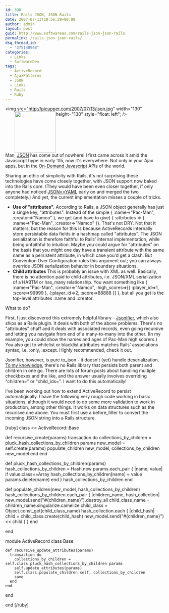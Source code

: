 ```yaml
---
id: 390
title: Rails JSON, JSON Rails
date: 2007-07-13T18:56:29+00:00
author: admin
layout: post
guid: http://www.softwareas.com/rails-json-json-rails
permalink: /rails-json-json-rails/
dsq_thread_id:
  - "375148948"
categories:
  - Links
  - SoftwareDev
tags:
  - ActiveRecord
  - AjaxPatterns
  - JSON
  - Links
  - Rails
  - Ruby
---
```

<img src="http://picupper.com/2007/07/13/json.jpg" width="130" height="130" style="float: left"; />
<img src="http://picupper.com/2007/07/13/rails.png.jpg" width="130" height="130"  style="float:left; padding-left: 30px;"/>

<p style="clear:both; margin-top: 2em; ">
Man, <a href="http://ajaxpatterns.org/JSON_Message">JSON</a> has come out of nowhere! I first came across it amid the Javascript hype in early '05, now it's everywhere. Not only in your Ajax apps, but in the <a href="http://ajaxpatterns.org/On-Demand_Javascript">On-Demand Javascript</a> APIs of the world.

Sharing an ethic of simplicity with Rails, it's not surprising these technologies have come closely together, with JSON support now baked into the Rails core. (They would have been even closer together, if only anyone had noticed <a href="http://redhanded.hobix.com/inspect/yamlIsJson.html">JSON==YAML</a> early on and merged the two completely.) And yet, the current implementation misses a couple of tricks.

<ul>
<li><strong>Use of "attributes".</strong> According to Rails, a JSON object generally has just a single key, "attributes". Instead of the simple { :name=>"Pac-Man", :creator=>"Namco" }, we get (and have to give) { :attributes => { :name=>"Pac-Man", :creator=>"Namco" }}. That's not DRY. Not that it matters, but the reason for this is because ActiveRecords internally store persistable data fields in a hashmap called "attributes". The JSON serialization is therefore faithful to Rails' internal implementation, while being unfaithful to intuition. Maybe you could argue for "attributes" on the basis that you might one day have a transient attribute with the same name as a persistent attribute, in which case you'd get a clash. But Convention Over Configuration rules this argument out; you can always override JSON serialization behavior in boundary situations.
<li><strong>Child attributes</strong> This is probably an issue with XML as well. Basically, there is no attention paid to child attributes, i.e. JSON/XML serialization of a HABTM or has_many relationship. You want something like { :name=>"Pac-Man", :creator=>"Namco", :high_scores=>[{ :player_id=>1, :score=>99999 }, {:player_id=>2, :score=>88888 }] }, but all you get is the top-level attributes :name and :creator.
</ul>

What to do?

First, I just discovered this extremely helpful library - <a href="http://blog.codefront.net/2007/07/11/better-json-output-from-rails-with-the-jsonifier-plugin/">Jsonifier</a>, which also ships as a Rails plugin. It deals with both of the above problems. There's no "attributes" chaff and it deals with associated records, even going recursive and letting you navigate from end of a many-to-many into the other. (In my example, you could show the names and ages of Pac-Man high scorers.) You also get to whitelist or blacklist attributes matches Rails' associations syntax, i.e. :only, :except. Highly recommended, check it out.

Jsonifier, however, is pure to_json - it doesn't (yet) handle deserialization. <a href="http://www.ruby-forum.com/topic/114361">To my knowledge</a>, there's no Rails library that persists both parent and children in one go. There are lots of forum posts about handling multiple checkboxes and the like, and the answer usually involves overriding "children=" or "child_ids=". I want to do this automatically!

I've been working out how to extend ActiveRecord to persist automatigically. I have the following very rough code working in basic situations, although it would need to do some more validation to work in production, among other things. It works on data structures such as the recurisve one above. You must first use a before_filter to convert the incoming JSON string into a Rails structure.

[ruby]
class << ActiveRecord::Base

  def recursive_create(params)
    transaction do
      collections_by_children = pluck_hash_collections_by_children params
      new_model = self.create(params)
      populate_children new_model, collections_by_children
      new_model
    end
  end

  def pluck_hash_collections_by_children(params)
    hash_collections_by_children = Hash.new
    params.each_pair { |name, value|
      if value.class==Array
        hash_collections_by_children[name] = value
        params.delete(name)
      end
    }
    hash_collections_by_children
  end

  def populate_children(new_model, hash_collections_by_children)
    hash_collections_by_children.each_pair { |children_name, hash_collection|
      new_model.send("#{children_name}").destroy_all
      child_class_name = children_name.singularize.camelize
      child_class = Object.const_get(child_class_name)
      hash_collection.each { |child_hash|
        child = child_class.create(child_hash)
        new_model.send("#{children_name}") << child
      }
    }
  end

end

module ActiveRecord
  class Base

    def recursive_update_attributes(params)
      transaction do
        collections_by_children = self.class.pluck_hash_collections_by_children params
        self.update_attributes(params)
        self.class.populate_children self, collections_by_children
        save
      end
    end

  end

end
[/ruby]